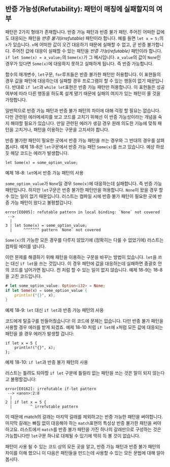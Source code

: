 ## 반증 가능성(Refutability): 패턴이 매칭에 실패할지의 여부

패턴은 2가지 형태가 존재합니다. 반증 가능 패턴과 반증 불가 패턴. 주어진 어떠한 값에도
대응되는 패턴을 *반증 불가(irrefutable)* 패턴이라 합니다.
예를 들면 `let x = 5;`의 `x`가 있습니다. `x`에 어떠한 값이 오건 대응하기 때문에
실패할 수 없고, 곧 반증 불가합니다.
주어진 값에 대응이 실패할 수 있는 패턴을 *반증 가능(refutable)* 패턴이라 합니다.
`if let Some(x) = a_value;`의 `Some(x)`가 그 예시입니다. `a_value`의 값이
`None`인 경우가 있다면 `Some(x)`에 대응하지 못하고 실패하게 됩니다. 즉 반증 가능합니다.

함수의 매개변수, `let`구문, `for`루프들은 반증 불가한 패턴만 허용합니다.
이 표현들의 경우 값을 패턴에 대응하는데 실패할 경우 프로그램이 할 수 있는 행동이
없기 때문입니다.
반대로 `if let`과 `while let`표현은 반증 가능 패턴만 허용합니다. 이 표현들은
성공 여부에 따라 다른 행동을 하도록 설계 됐기 때문에 실패의 여지가 있는 패턴이 올 것을
가정합니다.

일반적으로 반증 가능 패턴과 반증 불가 패턴의 차이에 대해 걱정 할 필요는 없습니다.
다만 관련된 에러메세지를 보고 코드를 고치기 위해선 이 반증 가능성이라는 개념을
숙지 해야할 필요가 있습니다.
만일 관련된 에러가 생길 경우 원래 의도한 기능에 맞춰 패턴을 고치거나,
패턴을 이용하는 구문을 고치셔야 합니다.

반증 불가한 패턴이 필요한 곳에서 반증 가능 패턴을 쓰는 경우와
그 반대의 경우를 살펴 봅시다.
예제 18-8은 `let`구문에서 반증 가능 패턴 `Some(x)`를 쓰고 있습니다.
예상 하셨듯 해당 코드는 에러가 발생합니다.

```rust,ignore
let Some(x) = some_option_value;
```

<span class="caption">예제 18-8: `let`에서 반증 가능 패턴의 사용
</span>

`some_option_value`가 `None`일 경우 `Some(x)`에 대응하는데 실패합니다.
즉 반증 가능 패턴입니다. 하지만 `let`구문은 반증 불가한 패턴만을 허용합니다.
`None`이 왔을 경우 할 수 있는 일이 없기 때문입니다.
러스트는 컴파일 시에 반증 불가 패턴이 필요한 곳에 반증 가능 패턴이 왔다고
불평할겁니다.

```text
error[E0005]: refutable pattern in local binding: `None` not covered
 -->
  |
3 | let Some(x) = some_option_value;
  |     ^^^^^^^ pattern `None` not covered
```

`Some(x)`의 가능한 모든 경우를 다루지 않았기에 (정확히는 다룰 수 없었기에) 러스트는
컴파일 에러를 냅니다.

이런 문제를 해결하기 위해 패턴을 이용하는 구문을 바꾸는 방법이 있습니다.
`let`을 쓰는 대신 `if let`을 쓰는 것입니다.
이 경우 패턴에 값을 대응하는데 실패하면 중괄호 안의 코드를 넘어가면 됩니다.
전 처럼 할 수 있는 일이 없지 않습니다.
예제 18-9는 18-8을 고친 코드입니다.

```rust
# let some_option_value: Option<i32> = None;
if let Some(x) = some_option_value {
    println!("{}", x);
}
```

<span class="caption">예제 18-9: `let` 대신 `if let`과 반증 가능 패턴의 사용
</span>

코드에게 탈출구를 만들어줬습니다!
이 코드에 문제는 없습니다. 다만 반증 불가 패턴을 사용할 경우 에러를 받게 되겠죠.
예제 18-10 처럼 `if let`에 `x`처럼 모든 값에 대응되는 패턴을 쓸 경우 에러가
발생할 겁니다:

```rust,ignore
if let x = 5 {
    println!("{}", x);
};
```

<span class="caption">예제 18-10: `if let`과 반증 불가 패턴의 사용
</span>

러스트는 틀려도 되야할 `if let` 구문에 틀릴리 없는 패턴을 쓰는 것은 말이 되지
않는다고 불평할겁니다:

```text
error[E0162]: irrefutable if-let pattern
 --> <anon>:2:8
  |
2 | if let x = 5 {
  |        ^ irrefutable pattern
```

이 때문에 match의 갈래는 마지막 갈래를 제외하고는 반증 가능한 패턴을 써야합니다.
마지막 갈래는 빠짐 없이 대응해야 하는 `match`표현의 특성상 반증 불가한 패턴을
써야하고요.
러스트에서 `match`를 반증 불가 패턴을 가진 하나의 갈래만으로 구성하는 것은
가능합니다만 `let`구문 하나로 대체될 수 있기에 딱히 득 볼 것이 없습니다.

패턴이 사용 될 수 있는 코드 상의 모든 곳을 알고, 반증 가능 패턴과 반증 불가 패턴의
차이를 이해 했으니 이 다음은 패턴들을 만드는데 사용할 수 있는 모든 문법에 대해
알아봅시다.